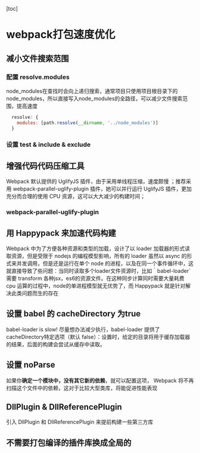 [toc]
# webpack打包速度优化

## 减小文件搜索范围

### 配置 resolve.modules
node_modules在查找时会向上递归搜索，通常项目只使用项目根目录下的node_modules，所以直接写入node_modules的全路径，可以减少文件搜索范围，提高速度
```js
  resolve: {
    modules: [path.resolve(__dirname, '../node_modules')]
  }
```

### 设置 test & include & exclude

## 增强代码代码压缩工具

Webpack 默认提供的 UglifyJS 插件，由于采用单线程压缩，速度颇慢 ；推荐采用 webpack-parallel-uglify-plugin 插件，她可以并行运行 UglifyJS 插件，更加充分而合理的使用 CPU 资源，这可以大大减少的构建时间；
### webpack-parallel-uglify-plugin

## 用 Happypack 来加速代码构建

Webpack 中为了方便各种资源和类型的加载，设计了以 loader 加载器的形式读取资源，但是受限于 nodejs 的编程模型影响，所有的 loader 虽然以 async 的形式来并发调用，但是还是运行在单个 node 的进程，以及在同一个事件循环中，这就直接导致了些问题：当同时读取多个loader文件资源时，比如｀babel-loader`需要 transform 各种jsx，es6的资源文件。在这种同步计算同时需要大量耗费 cpu 运算的过程中，node的单进程模型就无优势了，而 Happypack 就是针对解决此类问题而生的存在


## 设置 babel 的 cacheDirectory 为true

babel-loader is slow! 尽量想办法减少执行，babel-loader 提供了 cacheDirectory特定选项（默认 false）：设置时，给定的目录将用于缓存加载器的结果，后面的构建会尝试从缓存中读取。

## 设置 noParse
如果你**确定一个模块中，没有其它新的依赖**，就可以配置这项， Webpack 将不再扫描这个文件中的依赖，这对于比较大型类库，将能促进性能表现

## DllPlugin & DllReferencePlugin

引入 DllPlugin 和 DllReferencePlugin 来提前构建一些第三方库


## 不需要打包编译的插件库换成全局的<script>标签引入
在webpack配置里使用 expose-loader  或 externals 或 ProvidePlugin  提供给模块内部使用相应的变量




https://www.jeffjade.com/2017/08/12/125-webpack-package-optimization-for-speed/


* [区分打包js和css，只修改js则只编译js，只修改css则只编译css](https://juejin.im/post/5af3be6d6fb9a07ab458a393)